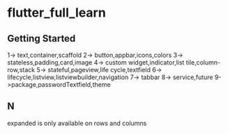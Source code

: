 # flutter_full_learn


## Getting Started

1-> text,container,scaffold
2-> button,appbar,icons,colors
3-> stateless,padding,card,image
4-> custom widget,indicator,list tile,column-row,stack
5-> stateful,pageview,life cycle,textfield
6-> lifecycle,listview,listviewbuilder,navigation
7-> tabbar
8-> service,future
9->package,passwordTextfield,theme

## N
expanded is only available on rows and columns
